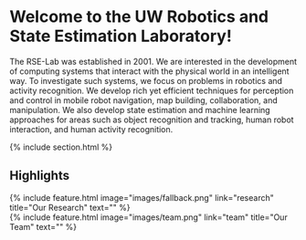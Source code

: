 ---
---

# Welcome to the UW Robotics and State Estimation Laboratory! 

The RSE-Lab was established in 2001. We are interested in the development of computing systems that interact with the physical world in an intelligent way. To investigate such systems, we focus on problems in robotics and activity recognition. We develop rich yet efficient techniques for perception and control in mobile robot navigation, map building, collaboration, and manipulation. We also develop state estimation and machine learning approaches for areas such as object recognition and tracking, human robot interaction, and human activity recognition.

{% include section.html %}

## Highlights

<div class="highlights-row">
  <div class="feature-wrapper">
    {% include feature.html
      image="images/fallback.png"
      link="research"
      title="Our Research"
      text=""
    %}
  </div>
  <div class="feature-wrapper">
    {% include feature.html
      image="images/team.png"
      link="team"
      title="Our Team"
      text=""
    %}
  </div>
</div>
